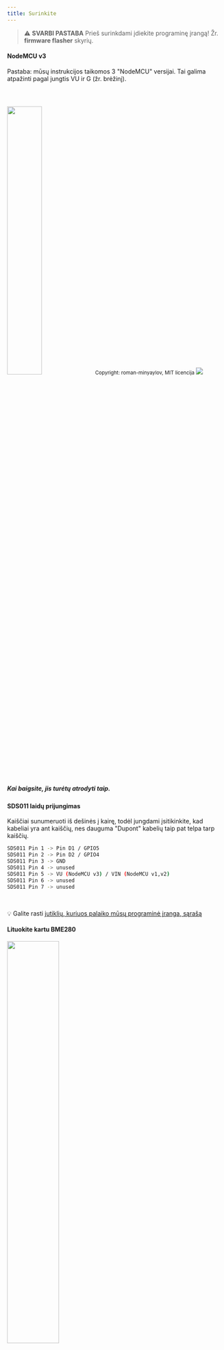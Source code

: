 ```yaml
---
title: Surinkite
---
```


> ⚠️ **SVARBI PASTABA**
Prieš surinkdami įdiekite programinę įrangą!
Žr. __firmware flasher__ skyrių.

#### NodeMCU v3
Pastaba: mūsų instrukcijos taikomos 3 "NodeMCU" versijai. Tai galima atpažinti pagal jungtis VU ir G (žr. brėžinį).

<img src="../docs/airrohr/airrohr-wiring-sds011-bme280.jpg" style="width:40%; margin-top: 3em" loading="lazy"/>
<small>Copyright: roman-minyaylov, MIT licencija</small>


<img src="../docs/airrohr/nodemcu-v3-bme280.jpeg" style="margin-top: 1em" loading="lazy"/>

##### Kai baigsite, jis turėtų atrodyti taip.


#### SDS011 laidų prijungimas
Kaiščiai sunumeruoti iš dešinės į kairę, todėl jungdami įsitikinkite, kad kabeliai yra ant kaiščių, nes dauguma "Dupont" kabelių taip pat telpa tarp kaiščių.
```bash
SDS011 Pin 1 -> Pin D1 / GPIO5
SDS011 Pin 2 -> Pin D2 / GPIO4
SDS011 Pin 3 -> GND
SDS011 Pin 4 -> unused
SDS011 Pin 5 -> VU (NodeMCU v3) / VIN (NodeMCU v1,v2)
SDS011 Pin 6 -> unused
SDS011 Pin 7 -> unused
```

<br>

💡 Galite rasti [jutiklių, kuriuos palaiko mūsų programinė įranga, sąrašą](https://github.com/opendata-stuttgart/sensors-software/blob/master/airrohr-firmware/Readme.md)

#### Lituokite kartu BME280
<img src="../docs/airrohr/solder-a-bme-280.jpeg" style="width:49%; padding-right: 0.5em" class="items-center" loading="lazy"/>
<img src="../docs/airrohr/solder-bme-280.jpeg" style="width:49%;" loading="lazy"/>

Prijunkite kaiščių antraštę prie BME280 plokštės. Prilituokite ją iš galinės pusės. Tarpai tarp kaiščių labai maži, todėl būkite kantrūs ir atsargūs.

Gudrybė - pridėkite lituoklio antgalį prie kaiščio, šiek tiek jį pašildykite ir lengvai užtepkite lydmetalį.



#### BME280 laidų prijungimas
Kaiščiai sunumeruoti iš kairės į dešinę.
```bash
VIN -> Pin 3V3 (3.3V)
GND->  GND/G
SDA -> PIN D3
SCL -> Pin D4
```

#### Viską susieti

##### Susiekite NodeMCU ir SDS011
<img src="../docs/airrohr/tie-air-quality-sensor-together.jpeg" loading="lazy"/>
NodeMCU (ESP8266) ir SDS011 jutiklį sujunkite kabeliu taip, kad "Wifi" antena būtų nukreipta nuo jutiklio.

##### Prijunkite lankstų vamzdelį
<img src="../docs/airrohr/sds011-with-tube.jpeg" style="width:49%; padding-right: 0.5em" loading="lazy"/>
<img src="../docs/airrohr/bme280-tied-to-tube.jpeg" style="width:49%;" loading="lazy"/>

* prijunkite lankstų vamzdelį prie SDS011 jutiklio
* Prie vamzdžio pritvirtinkite BME280 temperatūros jutiklį kitu kabelio kaklaraiščiu.
* USB laidą iškiškite pro vamzdelį. Sumontuokite SDS011 taip, kad NodeMCU būtų nukreiptas į viršų, o ventiliatorius - į apačią.
* USB laidą iškiškite pro vamzdelį. Sumontuokite SDS011 taip, kad NodeMCU būtų nukreiptas į viršų, o ventiliatorius - į apačią.
 ##### Įstumkite jutiklį į vamzdį
* Įstumkite detales į vamzdį, kad jos įstrigtų viduje.
* USB laidas, lankstus vamzdelis ir BME280 turi žiūrėti iš vamzdžio galo
* Kitą vamzdį užmaukite ant pirmojo.

<img src="../docs/airrohr/sds011-jammed-into-tube.jpeg" loading="lazy"/>

##### Apdaila
* Padėkite temperatūros jutiklį ant lankstaus vamzdžio taip, kad jis būtų ant vamzdžio krašto.
* Nupjaukite lankstų vamzdį vamzdžio gale
* Pasirinktinai: atvirus vamzdelio galus galite uždengti smulkiu tinkleliu. Taip oras cirkuliuos, bet vabzdžiai liks lauke.
* Pasirinktinai: atvirus vamzdelio galus galite uždengti smulkiu tinkleliu. Taip oras cirkuliuos, bet vabzdžiai liks lauke.

<img src="../docs/airrohr/position-bme280.jpeg" loading="lazy"/>

#### Vieta
Ideali vieta būtų nuo 1,5 iki 3,5 metro virš gatvės ir gerai vėdinama. Tačiau tai neįmanoma padaryti visiems žmonėms, todėl registruojantis prašoma pateikti tokią informaciją kaip aukštis virš žemės ir padėtis gatvės atžvilgiu.

